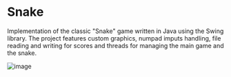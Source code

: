 # Snake

Implementation of the classic "Snake" game written in Java using the Swing library.
The project features custom graphics, numpad imputs handling, file reading and writing for scores and 
threads for managing the main game and the snake.

 ![image](https://github.com/szef-2002/Snake/assets/154281061/bff96eab-f7c7-4f48-bce0-6289e5a3b9f2)
